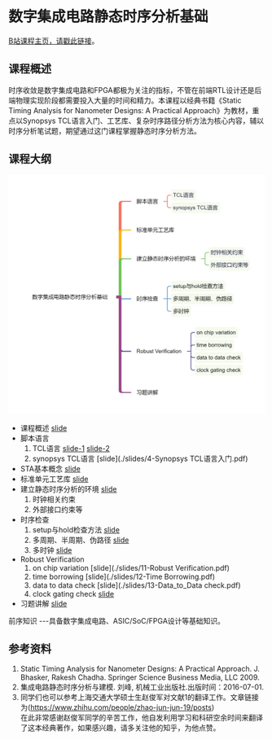 数字集成电路静态时序分析基础
===
[B站课程主页，请戳此链接](https://space.bilibili.com/382647602)。

课程概述
---
时序收敛是数字集成电路和FPGA都极为关注的指标，不管在前端RTL设计还是后端物理实现阶段都需要投入大量的时间和精力。本课程以经典书籍《Static Timing Analysis for Nanometer Designs: A Practical Approach》为教材，重点以Synopsys TCL语言入门、工艺库、复杂时序路径分析方法为核心内容，辅以时序分析笔试题，期望通过这门课程掌握静态时序分析方法。  


课程大纲
---
![知识点](./zsd.webp)
- 课程概述 [slide](./slides/1-课程概述.pdf)  
- 脚本语言
  1. TCL语言 [slide-1](./slides/2-TCL语言入门.pdf)  [slide-2](./slides/3-TCL语言入门.pdf) 
  2. synopsys TCL语言 [slide](./slides/4-Synopsys TCL语言入门.pdf) 
- STA基本概念 [slide](./slides/5-STA基本概念.pdf) 
- 标准单元工艺库 [slide](./slides/6-工艺库.pdf)
- 建立静态时序分析的环境 [slide](./slides/7-STA环境.pdf)
  1. 时钟相关约束
  2. 外部接口约束等
- 时序检查
  1. setup与hold检查方法 [slide](./slides/8-建立时间与保持时间检查.pdf)
  2. 多周期、半周期、伪路径 [slide](./slides/9-特殊时序检查-多周期半周期伪路径.pdf)
  3. 多时钟 [slide](./slides/10-特殊时序检查-多时钟.pdf)
- Robust Verification
  1. on chip variation [slide](./slides/11-Robust Verification.pdf)
  2. time borrowing [slide](./slides/12-Time Borrowing.pdf)
  3. data to data check [slide](./slides/13-Data_to_Data check.pdf)
  4. clock gating check [slide](./slides/14-CLock_Gating_Checks.pdf)
- 习题讲解 [slide](./slides/15-习题讲解.pdf)

前序知识
---具备数字集成电路、ASIC/SoC/FPGA设计等基础知识。

参考资料
---
1. Static Timing Analysis for Nanometer Designs: A Practical Approach. J.
   Bhasker, Rakesh Chadha. Springer Science Business Media, LLC 2009. 
2. 集成电路静态时序分析与建模. 刘峰, 机械工业出版社.出版时间：2016-07-01.  
3. 同学们也可以参考上海交通大学硕士生赵俊军对文献1的翻译工作。文章链接为(https://www.zhihu.com/people/zhao-jun-jun-19/posts)   
在此非常感谢赵俊军同学的辛苦工作，他自发利用学习和科研空余时间来翻译了这本经典著作，如果感兴趣，请多关注他的知乎，为他点赞。
